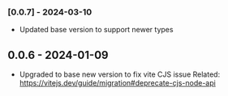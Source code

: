 ### [0.0.7] - 2024-03-10

-   Updated base version to support newer types

## 0.0.6 - 2024-01-09

-   Upgraded to base new version to fix vite CJS issue
    Related: https://vitejs.dev/guide/migration#deprecate-cjs-node-api
